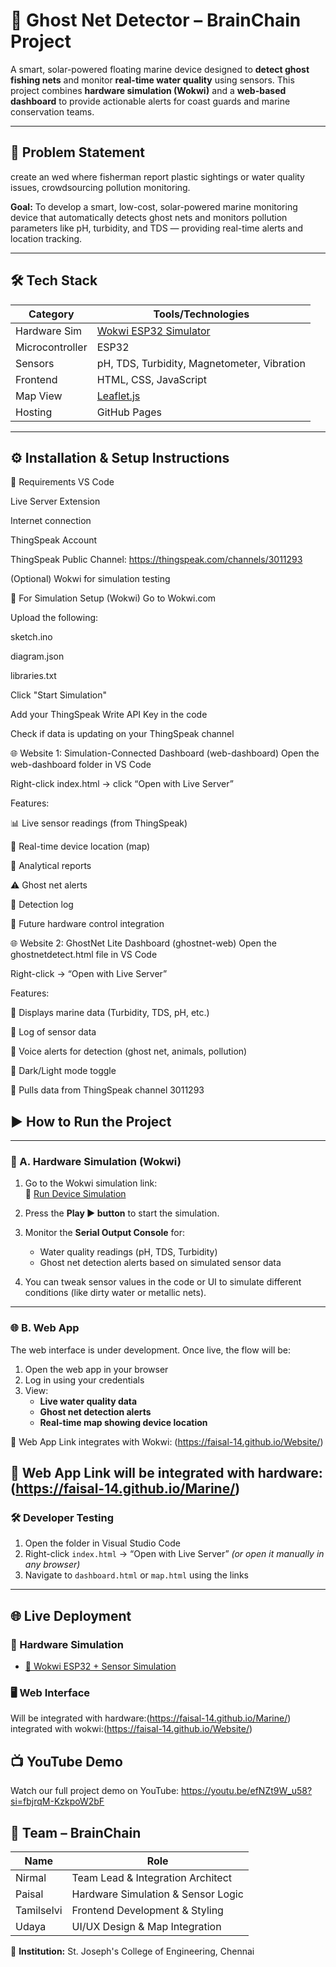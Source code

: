 # 🌊 Ghost Net Detector – BrainChain Project

A smart, solar-powered floating marine device designed to **detect ghost fishing nets** and monitor **real-time water quality** using sensors. This project combines **hardware simulation (Wokwi)** and a **web-based dashboard** to provide actionable alerts for coast guards and marine conservation teams.

---

## 🧩 Problem Statement
create an wed where fisherman report plastic sightings or water quality issues, crowdsourcing pollution monitoring.


**Goal:** To develop a smart, low-cost, solar-powered marine monitoring device that automatically detects ghost nets and monitors pollution parameters like pH, turbidity, and TDS — providing real-time alerts and location tracking.

---

## 🛠️ Tech Stack

| Category       | Tools/Technologies                              |
|----------------|-------------------------------------------------|
| Hardware Sim   | [Wokwi ESP32 Simulator](https://wokwi.com)      |
| Microcontroller| ESP32                                           |
| Sensors        | pH, TDS, Turbidity, Magnetometer, Vibration     |
| Frontend       | HTML, CSS, JavaScript                           |
| Map View       | [Leaflet.js](https://leafletjs.com)             |
| Hosting        | GitHub Pages                                    |

---

## ⚙️ Installation & Setup Instructions
🧪 Requirements
VS Code

Live Server Extension

Internet connection

ThingSpeak Account

ThingSpeak Public Channel: https://thingspeak.com/channels/3011293

(Optional) Wokwi for simulation testing

🔌 For Simulation Setup (Wokwi)
Go to Wokwi.com

Upload the following:

sketch.ino

diagram.json

libraries.txt

Click "Start Simulation"

Add your ThingSpeak Write API Key in the code

Check if data is updating on your ThingSpeak channel

🌐 Website 1: Simulation-Connected Dashboard (web-dashboard)
Open the web-dashboard folder in VS Code

Right-click index.html → click “Open with Live Server”

Features:

📊 Live sensor readings (from ThingSpeak)

📍 Real-time device location (map)

🧠 Analytical reports

⚠️ Ghost net alerts

📝 Detection log

🔧 Future hardware control integration

🌐 Website 2: GhostNet Lite Dashboard (ghostnet-web)
Open the ghostnetdetect.html file in VS Code

Right-click → “Open with Live Server”

Features:

🌊 Displays marine data (Turbidity, TDS, pH, etc.)

🧾 Log of sensor data

📣 Voice alerts for detection (ghost net, animals, pollution)

🌙 Dark/Light mode toggle

📡 Pulls data from ThingSpeak channel 3011293








## ▶️ How to Run the Project

---

### 🧪 A. Hardware Simulation (Wokwi)

1. Go to the Wokwi simulation link:  
   🔗 [Run Device Simulation](https://wokwi.com/projects/436428149476432897)

2. Press the **Play ▶️ button** to start the simulation.

3. Monitor the **Serial Output Console** for:
   - Water quality readings (pH, TDS, Turbidity)
   - Ghost net detection alerts based on simulated sensor data

4. You can tweak sensor values in the code or UI to simulate different conditions (like dirty water or metallic nets).

---

### 🌐 B. Web App

The web interface is under development. Once live, the flow will be:

1. Open the web app in your browser
2. Log in using your credentials
3. View:
   - **Live water quality data**
   - **Ghost net detection alerts**
   - **Real-time map showing device location**

🔗 Web App Link integrates with Wokwi: 
(https://faisal-14.github.io/Website/)


🔗 Web App Link will be integrated with hardware:
(https://faisal-14.github.io/Marine/)
---

### 🛠️ Developer Testing 


1. Open the folder in Visual Studio Code
2. Right-click `index.html` → “Open with Live Server” *(or open it manually in any browser)*
3. Navigate to `dashboard.html` or `map.html` using the links

---

## 🌐 Live Deployment

### 🔌 Hardware Simulation
- [🔗 Wokwi ESP32 + Sensor Simulation](https://wokwi.com/projects/436428149476432897)

### 🖥️ Web Interface
Will be integrated with hardware:(https://faisal-14.github.io/Marine/)
integrated with wokwi:(https://faisal-14.github.io/Website/)


## 📺 YouTube Demo

Watch our full project demo on YouTube:
https://youtu.be/efNZt9W_u58?si=fbjrqM-KzkpoW2bF



## 👥 Team – BrainChain

| Name        | Role                                 |
|-------------|--------------------------------------|
| Nirmal      | Team Lead & Integration Architect    |
| Paisal      | Hardware Simulation & Sensor Logic   |
| Tamilselvi  | Frontend Development & Styling       |
| Udaya       | UI/UX Design & Map Integration       |

📍 **Institution:** St. Joseph's College of Engineering, Chennai











